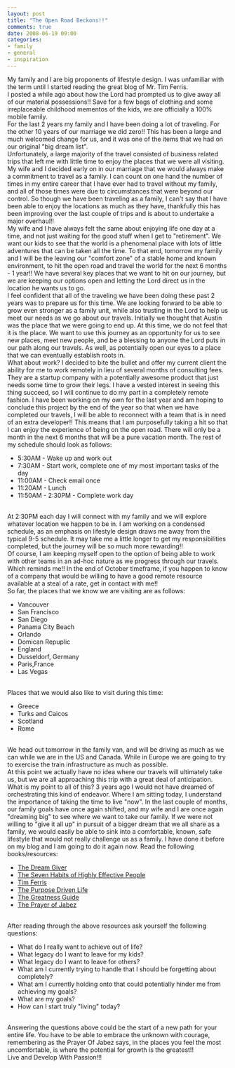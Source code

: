 ```yaml
---
layout: post
title: "The Open Road Beckons!!"
comments: true
date: 2008-06-19 09:00
categories:
- family
- general
- inspiration
---
```


My family and I are big proponents of lifestyle design. I was unfamiliar with the term until I started reading the great blog of Mr. Tim Ferris.  
I posted a while ago about how the Lord had prompted us to give away all of our material possessions!! Save for a few bags of clothing and some irreplaceable childhood mementos of the kids, we are officially a 100% mobile family.   
For the last 2 years my family and I have been doing a lot of traveling. For the other 10 years of our marriage we did zero!! This has been a large and much welcomed change for us, and it was one of the items that we had on our original "big dream list".   
Unfortunately, a large majority of the travel consisted of business related trips that left me with little time to enjoy the places that we were all visiting. My wife and I decided early on in our marriage that we would always make a commitment to travel as a family. I can count on one hand the number of times in my entire career that I have ever had to travel without my family, and all of those times were due to circumstances that were beyond our control. So though we have been traveling as a family, I can't say that I have been able to enjoy the locations as much as they have, thankfully this has been improving over the last couple of trips and is about to undertake a major overhaul!!  
My wife and I have always felt the same about enjoying life one day at a time, and not just waiting for the good stuff when I get to "retirement". We want our kids to see that the world is a phenomenal place with lots of little adventures that can be taken all the time. To that end, tomorrow my family and I will be the leaving our "comfort zone" of a stable home and known environment, to hit the open road and travel the world for the next 6 months - 1 year!! We have several key places that we want to hit on our journey, but we are keeping our options open and letting the Lord direct us in the location he wants us to go.  
I feel confident that all of the traveling we have been doing these past 2 years was to prepare us for this time. We are looking forward to be able to grow even stronger as a family unit, while also trusting in the Lord to help us meet our needs as we go about our travels. Initially we thought that Austin was the place that we were going to end up. At this time, we do not feel that it is the place. We want to use this journey as an opportunity for us to see new places, meet new people, and be a blessing to anyone the Lord puts in our path along our travels. As well, as potentially open our eyes to a place that we can eventually establish roots in.  
What about work? I decided to bite the bullet and offer my current client the ability for me to work remotely in lieu of several months of consulting fees. They are a startup company with a potentially awesome product that just needs some time to grow their legs. I have a vested interest in seeing this thing succeed, so I will continue to do my part in a completely remote fashion. I have been working on my own for the last year and am hoping to conclude this project by the end of the year so that when we have completed our travels, I will be able to reconnect with a team that is in need of an extra developer!! This means that I am purposefully taking a hit so that I can enjoy the experience of being on the open road. There will only be a month in the next 6 months that will be a pure vacation month. The rest of my schedule should look as follows:  <ul>   <li>5:30AM - Wake up and work out</li>    <li>7:30AM - Start work, complete one of my most important tasks of the day</li>    <li>11:00AM - Check email once</li>    <li>11:20AM - Lunch</li>    <li>11:50AM - 2:30PM - Complete work day</li> </ul>  
At 2:30PM each day I will connect with my family and we will explore whatever location we happen to be in. I am working on a condensed schedule, as an emphasis on lifestyle design draws me away from the typical 9-5 schedule. It may take me a little longer to get my responsibilities completed, but the journey will be so much more rewarding!!  
Of course, I am keeping myself open to the option of being able to work with other teams in an ad-hoc nature as we progress through our travels. Which reminds me!! In the end of October timeframe, if you happen to know of a company that would be willing to have a good remote resource available at a steal of a rate, get in contact with me!!  
So far, the places that we know we are visiting are as follows:  <ul>   <li>Vancouver</li>    <li>San Francisco</li>    <li>San Diego</li>    <li>Panama City Beach</li>    <li>Orlando</li>    <li>Domican Repuplic</li>    <li>England</li>    <li>Dusseldorf, Germany</li>    <li>Paris,France</li>    <li>Las Vegas</li> </ul>  
Places that we would also like to visit during this time:  <ul>   <li>Greece</li>    <li>Turks and Caicos</li>    <li>Scotland</li>    <li>Rome</li> </ul>  
We head out tomorrow in the family van, and will be driving as much as we can while we are in the US and Canada. While in Europe we are going to try to exercise the train infrastructure as much as possible.   
At this point we actually have no idea where our travels will ultimately take us, but we are all approaching this trip with a great deal of anticipation.  
What is my point to all of this? 3 years ago I would not have dreamed of orchestrating this kind of endeavor. Where I am sitting today, I understand the importance of taking the time to live "now". In the last couple of months, our family goals have once again shifted, and my wife and I are once again "dreaming big" to see where we want to take our family. If we were not willing to "give it all up" in pursuit of a bigger dream that we all share as a family, we would easily be able to sink into a comfortable, known, safe lifestyle that would not really challenge us as a family. I have done it before on my blog and I am going to do it again now. Read the following books/resources:  <ul>   <li>[The Dream Giver](http://www.amazon.com/Dream-Giver-Bruce-Wilkinson/dp/159052201X)</li>    <li>[The Seven Habits of Highly Effective People](http://www.amazon.com/Habits-Highly-Effective-People/dp/0671708635)</li>    <li>[Tim Ferris](http://www.fourhourworkweek.com/)</li>    <li>[The Purpose Driven Life](http://www.amazon.com/Purpose-Driven-Life-What-Earth-Here/dp/0310205719)</li>    <li>[The Greatness Guide](http://www.amazon.com/Greatness-Guide-Powerful-Secrets-Getting/dp/0061229881)</li>    <li>[The Prayer of Jabez](http://www.amazon.com/Prayer-Jabez-Breaking-Through-Blessed/dp/1576737330)</li> </ul>  
After reading through the above resources ask yourself the following questions:  <ul>   <li>What do I really want to achieve out of life?</li>    <li>What legacy do I want to leave for my kids?</li>    <li>What legacy do I want to leave for others?</li>    <li>What am I currently trying to handle that I should be forgetting about completely?</li>    <li>What am I currently holding onto that could potentially hinder me from achieving my goals?</li>    <li>What are my goals?</li>    <li>How can I start truly "living" today?</li> </ul>  
Answering the questions above could be the start of a new path for your entire life. You have to be able to embrace the unknown with courage, remembering as the Prayer Of Jabez says, in the places you feel the most uncomfortable, is where the potential for growth is the greatest!!  
Live and Develop With Passion!!!




